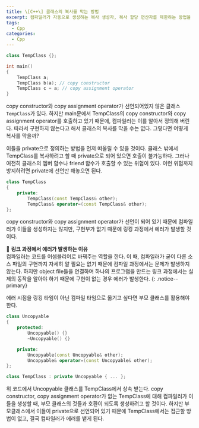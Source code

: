 ```yaml
---
title: \[C++\] 클래스의 복사를 막는 방법
excerpt: 컴파일러가 자동으로 생성하는 복사 생성자, 복사 할당 연산자를 제한하는 방법을 알아보자
tags:
  - Cpp
categories:
  - Cpp
---
```

```c++
class TempClass {};

int main()
{
	TempClass a;
	TempClass b(a); // copy constructor
	TempClass c = a; // copy assignment operator
}
```

copy constructor와 copy assignment operator가 선언되어있지 않은 클래스 `TempClass`가 있다. 하지만 main문에서 TempClass의 copy constructor와 copy assignment operator를 호출하고 있기 때문에, 컴파일러는 이를 알아서 정의해 버린다. 따라서 구현하지 않는다고 해서 클래스의 복사를 막을 수는 없다. 그렇다면 어떻게 복사를 막을까?

이들을 private으로 정의하는 방법을 먼저 떠올릴 수 있을 것이다. 클래스 밖에서 TempClass를 복사하려고 할 때 private으로 되어 있으면 호출이 불가능하다. 그러나 여전히 클래스의 멤버 함수나 friend 함수가 호출할 수 있는 위험이 있다. 이런 위험까지 방지하려면 private에 선언만 해놓으면 된다.

```c++
class TempClass
{
	private:
		TempClass(const TempClass& other);
		TempClass& operator=(const TempClass& other);
};
```

copy constructor와 copy assignment operator가 선언이 되어 있기 때문에 컴파일러가 이들을 생성하지는 않지만, 구현부가 없기 때문에 링킹 과정에서 에러가 발생할 것이다.

🔔 **링크 과정에서 에러가 발생하는 이유**<br>
컴파일러는 코드를 어셈블리어로 바꿔주는 역할을 한다. 이 때, 컴파일러가 굳이 다른 소스 파일의 구현까지 자세히 알 필요는 없기 때문에 컴파일 과정에서는 문제가 발생하지 않는다. 하지만 object file들을 연결하며 하나의 프로그램을 만드는 링크 과정에서는 실제의 동작을 알아야 하기 때문에 구현이 없는 경우 에러가 발생한다.
{: .notice--primary}

에러 시점을 링킹 타임이 아닌 컴파일 타임으로 옮기고 싶다면 부모 클래스를 활용해야 한다.
```c++
class Uncopyable
{
	protected:
		Uncopyable() {}
		~Uncopyable() {}

	private:
		Uncopyable(const Uncopyable& other);
		Uncopyable& operator=(const Uncopyable& other);
};

class TempClass : private Uncopyable { ... };
```

위 코드에서 Uncopyable 클래스를 TempClass에서 상속 받는다. copy constructor, copy assignment operator가 없는 TempClass에 대해 컴파일러가 이들을 생성할 때, 부모 클래스의 것들과 호환이 되도록 생성하려고 할 것이다. 하지만 부모클래스에서 이들이 private으로 선언되어 있기 때문에 TempClass에서는 접근할 방법이 없고, 결국 컴파일러가 에러를 뱉게 된다.
